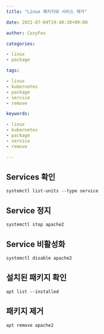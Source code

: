 ```yaml
---
title: "Linux 패키지와 서비스 제거"

date: 2021-07-04T19:40:30+09:00

author: CozyFex

categories:

- linux
- package

tags:

- linux
- kubernetes
- package
- service
- remove

keywords:

- linux
- kubernetes
- package
- service
- remove

---
```


## Services 확인

```shell
systemctl list-units --type service
```

## Service 정지

```shell
systemctl stop apache2
```

## Service 비활성화

```shell
systemctl disable apache2
```

## 설치된 패키지 확인

```shell
apt list --installed
```

## 패키지 제거

```shell
apt remove apache2
```
